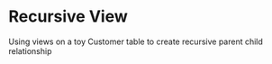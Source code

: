 # Recursive View

Using views on a toy Customer table to create recursive parent child relationship 


